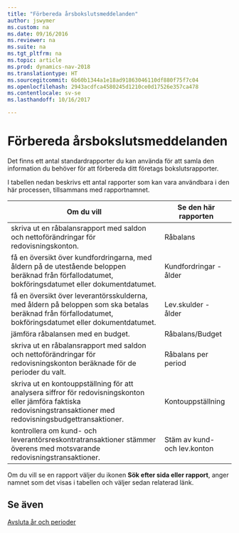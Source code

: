 ```yaml
---
title: "Förbereda årsbokslutsmeddelanden"
author: jswymer
ms.custom: na
ms.date: 09/16/2016
ms.reviewer: na
ms.suite: na
ms.tgt_pltfrm: na
ms.topic: article
ms.prod: dynamics-nav-2018
ms.translationtype: HT
ms.sourcegitcommit: 6b60b1344a1e18ad91863046110df880f75f7c04
ms.openlocfilehash: 2943acdfca4580245d1210ce0d17526e357ca478
ms.contentlocale: sv-se
ms.lasthandoff: 10/16/2017

---
```

# <a name="prepare-closing-statements"></a>Förbereda årsbokslutsmeddelanden
Det finns ett antal standardrapporter du kan använda för att samla den information du behöver för att förbereda ditt företags bokslutsrapporter.

I tabellen nedan beskrivs ett antal rapporter som kan vara användbara i den här processen, tillsammans med rapportnamnet.


|Om du vill     |Se den här rapporten       |
|-------|----------------------|
|skriva ut en råbalansrapport med saldon och nettoförändringar för redovisningskonton.|Råbalans|
|få en översikt över kundfordringarna, med åldern på de utestående beloppen beräknad från förfallodatumet, bokföringsdatumet eller dokumentdatumet.|Kundfordringar - ålder|
|få en översikt över leverantörsskulderna, med åldern på beloppen som ska betalas beräknad från förfallodatumet, bokföringsdatumet eller dokumentdatumet.|Lev.skulder - ålder|
|jämföra råbalansen med en budget.|Råbalans/Budget|
|skriva ut en råbalansrapport med saldon och nettoförändringar för redovisningskonton beräknade för de perioder du valt.|Råbalans per period|
|skriva ut en kontouppställning för att analysera siffror för redovisningskonton eller jämföra faktiska redovisningstransaktioner med redovisningsbudgettransaktioner.|Kontouppställning|
|kontrollera om kund- och leverantörsreskontratransaktioner stämmer överens med motsvarande redovisningstransaktioner.|Stäm av kund- och lev.konton|
Om du vill se en rapport väljer du ikonen **Sök efter sida eller rapport**, anger namnet som det visas i tabellen och väljer sedan relaterad länk.
## <a name="see-also"></a>Se även
[Avsluta år och perioder](year-close-years-periods.md)

